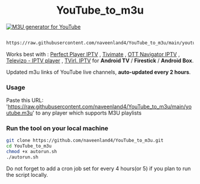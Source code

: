 
<h1 align="center"> YouTube_to_m3u </h1>

[![M3U generator for YouTube](https://github.com/naveenland4/YouTube_to_m3u/actions/workflows/m3u_Generator.yml/badge.svg)](https://github.com/naveenland4/YouTube_to_m3u/actions/workflows/m3u_Generator.yml)

``` bash

https://raw.githubusercontent.com/naveenland4/YouTube_to_m3u/main/youtube.m3u
```

Works best with : [Perfect Player IPTV](http://niklabs.com/) ,
                  [Tivimate](https://play.google.com/store/apps/details?id=ar.tvplayer.tv&hl=en_IN&gl=US) ,
                  [OTT Navigator IPTV](https://play.google.com/store/apps/details?id=studio.scillarium.ottnavigator&hl=en_IN&gl=US) ,
                  [Televizo - IPTV player](https://play.google.com/store/apps/details?id=com.ottplay.ottplay) ,
                  [TVirl. IPTV](https://play.google.com/store/apps/details?id=by.stari4ek.tvirl)  for **Android TV** / **Firestick** / **Android Box**.

Updated m3u links of YouTube live channels, **auto-updated every 2 hours**.


### Usage
Paste this URL: 'https://raw.githubusercontent.com/naveenland4/YouTube_to_m3u/main/youtube.m3u' to any player which supports M3U playlists

### Run the tool on your local machine
``` bash
git clone https://github.com/naveenland4/YouTube_to_m3u.git
cd YouTube_to_m3u
chmod +x autorun.sh
./autorun.sh
```

Do not forget to add a cron job set for every 4 hours(or 5) if you plan to run the script locally.


